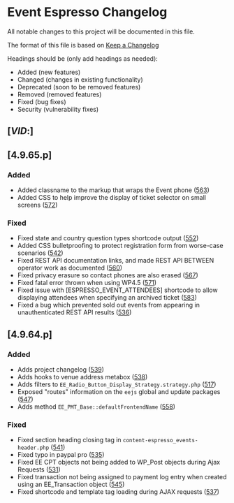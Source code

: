 # Event Espresso Changelog

All notable changes to this project will be documented in this file.

The format of this file is based on [Keep a Changelog](http://keepachangelog.com/en/1.0.0/)

Headings should be (only add headings as needed):

- Added (new features)
- Changed (changes in existing functionality)
- Deprecated (soon to be removed features)
- Removed (removed features)
- Fixed (bug fixes)
- Security (vulnerability fixes)

## [$VID:$]

## [4.9.65.p]
### Added

- Added classname to the markup that wraps the Event phone ([563](https://github.com/eventespresso/event-espresso-core/pull/563))
- Added CSS to help improve the display of ticket selector on small screens ([572](https://github.com/eventespresso/event-espresso-core/pull/572))

### Fixed

-  Fixed state and country question types shortcode output ([552](https://github.com/eventespresso/event-espresso-core/pull/552))
-  Added CSS bulletproofing to protect registration form from worse-case scenarios ([542](https://github.com/eventespresso/event-espresso-core/pull/542))
-  Fixed REST API documentation links, and made REST API BETWEEN operator work as documented ([560](https://github.com/eventespresso/event-espresso-core/pull/560))
-  Fixed privacy erasure so contact phones are also erased ([567](https://github.com/eventespresso/event-espresso-core/pull/567))
-  Fixed fatal error thrown when using WP4.5 ([571](https://github.com/eventespresso/event-espresso-core/pull/571))
-  Fixed issue with [ESPRESSO_EVENT_ATTENDEES] shortcode to allow displaying attendees when specifying an archived ticket ([583](https://github.com/eventespresso/event-espresso-core/pull/583))
-  Fixed a bug which prevented sold out events from appearing in unauthenticated REST API results ([536](https://github.com/eventespresso/event-espresso-core/pull/536))

## [4.9.64.p]

### Added

- Adds project changelog ([539](https://github.com/eventespresso/event-espresso-core/pull/539))
- Adds hooks to venue address metabox ([538](https://github.com/eventespresso/event-espresso-core/pull/538))
- Adds filters to `EE_Radio_Button_Display_Strategy.strategy.php` ([517](https://github.com/eventespresso/event-espresso-core/pull/517))
- Exposed "routes" information on the `eejs` global and update packages ([547](https://github.com/eventespresso/event-espresso-core/pull/547))
- Adds method `EE_PMT_Base::defaultFrontendName` ([558](https://github.com/eventespresso/event-espresso-core/pull/558))
### Fixed

- Fixed section heading closing tag in `content-espresso_events-header.php` ([541](https://github.com/eventespresso/event-espresso-core/pull/541))
- Fixed typo in paypal pro ([535](https://github.com/eventespresso/event-espresso-core/pull/535))
- Fixed EE CPT objects not being added to WP_Post objects during Ajax Requests ([531](https://github.com/eventespresso/event-espresso-core/pull/531))
- Fixed transaction not being assigned to payment log entry when created using an EE_Transaction object ([545](https://github.com/eventespresso/event-espresso-core/pull/545))
- Fixed shortcode and template tag loading during AJAX requests ([537](https://github.com/eventespresso/event-espresso-core/pull/537))
